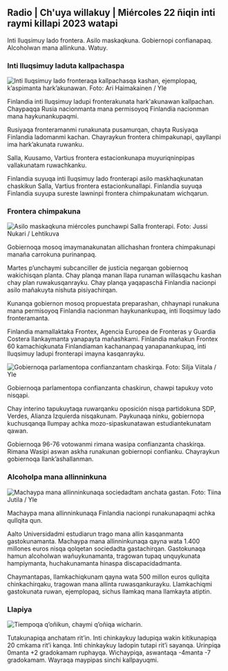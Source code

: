 ## Radio \| Ch'uya willakuy \| Miércoles 22 ñiqin inti raymi killapi 2023 watapi

Inti lluqsimuy lado frontera. Asilo maskaqkuna. Gobiernopi confianapaq. Alcoholwan mana allinkuna. Watuy.

### Inti lluqsimuy laduta kallpachaspa

![Inti lluqsimuy lado fronteraqa kallpachasqa kashan, ejemplopaq, k’aspimanta hark’akunawan. Foto: Ari Haimakainen / Yle](https://qu.willayq_auto:eco/f_auto/fl_perdida/v1700489748/39-1203622655b691ed016a)

Finlandia inti lluqsimuy ladupi fronterakunata hark'akunawan kallpachan. Chaypaqqa Rusia nacionmanta mana permisoyoq Finlandia nacionman mana haykunankupaqmi.

Rusiyaqa fronteramanmi runakunata pusamurqan, chayta Rusiyaqa Finlandia ladomanmi kachan. Chayraykun frontera chimpakunapi, qayllanpi ima hark’akunata ruwanku.

Salla, Kuusamo, Vartius frontera estacionkunapa muyuriqninpipas vallakunatam ruwachkanku.

Finlandia suyuqa inti lluqsimuy lado fronterapi asilo maskhaqkunatan chaskikun Salla, Vartius frontera estacionkunallapi. Finlandia suyuqa Finlandia suyupa sureste lawninpi frontera chimpakunatam wichqarun.

### Frontera chimpakuna

![Asilo maskaqkuna miércoles punchawpi Salla fronterapi. Foto: Jussi Nukari / Lehtikuva](https://qu.willakuykunapi.q_auto:eco/f_auto/fl_perdida/v1700655653/39-1204918655df1f3cef50)

Gobiernoqa mosoq imaymanakunatan allichashan frontera chimpakunapi manaña carrokuna purinanpaq.

Martes p’unchaymi subcanciller de justicia negarqan gobiernoq wakichisqan planta. Chay planqa manan llapa runaman willasqachu kashan chay plan ruwakusqanrayku. Chay planqa yaqapaschá Finlandia nacionpi asilo mañakuyta nishuta pisiyachirqan.

Kunanqa gobiernon mosoq propuestata preparashan, chhaynapi runakuna mana permisoyoq Finlandia nacionman haykunankupaq, inti lloqsimuy lado fronteramanta.

Finlandia mamallaktaka Frontex, Agencia Europea de Fronteras y Guardia Costera llankaymanta yanapayta mañashkami. Finlandia mañakun Frontex 60 kamachiqkunata Finlandiaman kachananpaq yanapanankupaq, inti lluqsimuy ladupi fronterapi imayna kasqanrayku.

![Gobiernoqa parlamentopa confianzantam chaskirqa. Foto: Silja Viitala / Yle](https://qu.willakuykunapi.q_auto:eco/f_auto/fl_perdida/v1696934704/39-118409465252a7d6dc9d)

Gobiernoqa parlamentopa confianzanta chaskirun, chawpi tapukuy voto nisqapi.

Chay interino tapukuytaqa ruwarqanku oposición nisqa partidokuna SDP, Verdes, Alianza Izquierda nisqakunam. Paykunaqa ninku, gobiernopa kuchusqanqa llumpay achka mozo-sipaskunatawan estudiantekunatam qawan.

Gobiernoqa 96-76 votowanmi rimana wasipa confianzanta chaskirqa. Rimana Wasipi aswan askha runakunan gobiernopi confianku. Chayraykun gobiernoqa llank’ashallanman.

### Alcoholpa mana allinninkuna

![Machaypa mana allinninkunaqa sociedadtam anchata gastan. Foto: Tiina Jutila / Yle](https://qu.willakuykunapi.q_auto:eco/f_auto/fl_perdida/v1700406169/39-1203003655a1febe291f)

Machaypa mana allinninkunaqa Finlandia nacionpi runakunapaqmi achka qullqita qun.

Aalto Universidadmi estudiarun trago mana allin kasqanmanta gastokunamanta. Machaypa mana allinninkunaqa qayna wata 1.400 millones euros nisqa qolqetan sociedadta gastachirqan. Gastokunaqa hamun alcoholwan wañuykunamanta, tragowan tupaq unquykunata hampiymanta, huchakunamanta hinaspa discapacidadmanta.

Chaymantapas, llamkachiqkunam qayna wata 500 millon euros qullqita chinkachirqaku, tragowan mana allinta ruwasqankurayku. Llamkachiqmi gastokunata ruwan, ejemplopaq, sichus llamkaq mana llamkayta atiptin.

### Llapiya

![Tiempoqa q’oñikun, chaymi q’oñiqa wicharin.](https://images.cdn.yle.fi/image/upload/c_crop,h_1080,w_1919,x_0,y_0/ar_1.77777777777777777,c_fill,g_faces,h_675,w_1200/dpr_1.0/q_auto:eco/f_auto/fl_perdida/v1700671048/39-1205140655e2e229bced)

Tutakunapiqa anchatam rit’in. Inti chinkaykuy ladupiqa wakin kitikunapiqa 20 cmkama rit’i kanqa. Inti chinkaykuy ladopin tutapi rit’i sayanqa. Urinpiqa 0manta +2 gradokamam ruphayqa. Wichaypiqa, aswantaqa -4manta -7 gradokamam. Wayraqa maypipas sinchi kallpayuqmi.